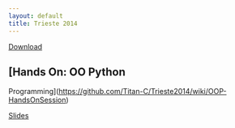 ```yaml
---
layout: default
title: Trieste 2014
---
```


<a href="http://titan-c.github.io/Trieste2014/Downloads/queue_simulation.zip" 
class="download-button zip"><span>Download</span></a>

##  [Hands On: OO Python 
Programming](https://github.com/Titan-C/Trieste2014/wiki/OOP-HandsOnSession)



[Slides](slidesOOP.html) 
